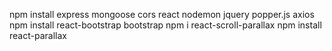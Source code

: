 npm install express mongoose cors react nodemon jquery popper.js axios
npm install react-bootstrap bootstrap
npm i react-scroll-parallax
npm install react-parallax
